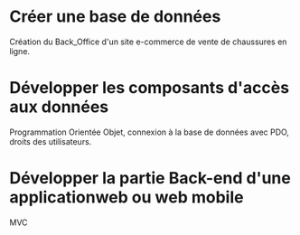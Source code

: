 # Créer une base de données

Création du Back_Office d'un site e-commerce de vente de chaussures en ligne.


# Développer les composants d'accès aux données

Programmation Orientée Objet, connexion à la base de données avec PDO, droits des utilisateurs.


# Développer la partie Back-end d'une applicationweb ou web mobile

MVC
